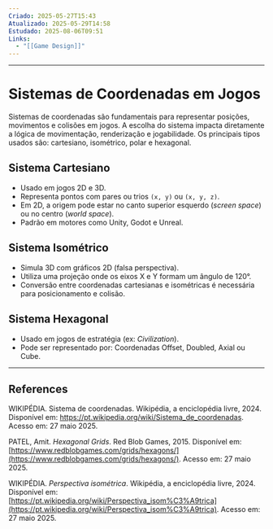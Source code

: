 ```yaml
---
Criado: 2025-05-27T15:43
Atualizado: 2025-05-29T14:58
Estudado: 2025-08-06T09:51
Links:
  - "[[Game Design]]"
---
```

---
# Sistemas de Coordenadas em Jogos

Sistemas de coordenadas são fundamentais para representar posições, movimentos e colisões em jogos. A escolha do sistema impacta diretamente a lógica de movimentação, renderização e jogabilidade. Os principais tipos usados são: cartesiano, isométrico, polar e hexagonal.

## Sistema Cartesiano

- Usado em jogos 2D e 3D.
- Representa pontos com pares ou trios `(x, y)` ou `(x, y, z)`.
- Em 2D, a origem pode estar no canto superior esquerdo (*screen space*) ou no centro (*world space*).
- Padrão em motores como Unity, Godot e Unreal.

## Sistema Isométrico

- Simula 3D com gráficos 2D (falsa perspectiva).
- Utiliza uma projeção onde os eixos X e Y formam um ângulo de 120°.
- Conversão entre coordenadas cartesianas e isométricas é necessária para posicionamento e colisão.

## Sistema Hexagonal

- Usado em jogos de estratégia (ex: *Civilization*).
- Pode ser representado por: Coordenadas Offset, Doubled, Axial ou Cube.

---
## References

WIKIPÉDIA. Sistema de coordenadas. Wikipédia, a enciclopédia livre, 2024. Disponível em: https://pt.wikipedia.org/wiki/Sistema_de_coordenadas. Acesso em: 27 maio 2025.

PATEL, Amit. _Hexagonal Grids_. Red Blob Games, 2015. Disponível em: [https://www.redblobgames.com/grids/hexagons/](https://www.redblobgames.com/grids/hexagons/). Acesso em: 27 maio 2025.

WIKIPÉDIA. _Perspectiva isométrica_. Wikipédia, a enciclopédia livre, 2024. Disponível em: [https://pt.wikipedia.org/wiki/Perspectiva_isom%C3%A9trica](https://pt.wikipedia.org/wiki/Perspectiva_isom%C3%A9trica). Acesso em: 27 maio 2025.
